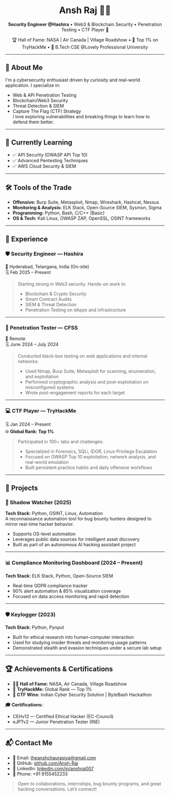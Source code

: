 <h1 align="center">Ansh Raj 👨‍💻</h1>
<p align="center">
  <strong>Security Engineer @Hashira</strong> • Web3 & Blockchain Security • Penetration Testing • CTF Player 🧠  
</p>
<p align="center">
  🏆 Hall of Fame: NASA | Air Canada | Village Roadshow • 🎯 Top 1% on TryHackMe • 📍 B.Tech CSE @Lovely Professional University
</p>

---

## 👋 About Me

I'm a cybersecurity enthusiast driven by curiosity and real-world application. I specialize in:
- Web & API Penetration Testing
- Blockchain/Web3 Security
- Threat Detection & SIEM
- Capture The Flag (CTF) Strategy  
I love exploring vulnerabilities and breaking things to learn how to defend them better.

---

## 🌱 Currently Learning

- ✅ API Security (OWASP API Top 10)
- ✅ Advanced Pentesting Techniques
- ✅ AWS Cloud Security & SIEM

---

## 🛠️ Tools of the Trade

- **Offensive:** Burp Suite, Metasploit, Nmap, Wireshark, Hashcat, Nessus
- **Monitoring & Analysis:** ELK Stack, Open-Source SIEM, Sysmon, Sigma
- **Programming:** Python, Bash, C/C++ (Basic)
- **OS & Tech:** Kali Linux, OWASP ZAP, OpenSSL, OSINT frameworks

---

## 💼 Experience

### 🛡️ Security Engineer — **Hashira**  
📍 Hyderabad, Telangana, India (On-site)  
🗓️ Feb 2025 – Present

> Starting strong in Web3 security. Hands-on work in:  
> - Blockchain & Crypto Security  
> - Smart Contract Audits  
> - SIEM & Threat Detection  
> - Penetration Testing on dApps and infrastructure  

---

### 🧪 Penetration Tester — **CFSS**  
📍 Remote  
🗓️ June 2024 – July 2024

> Conducted black-box testing on web applications and internal networks:  
> - Used Nmap, Burp Suite, Metasploit for scanning, enumeration, and exploitation  
> - Performed cryptographic analysis and post-exploitation on misconfigured systems  
> - Wrote post-engagement reports for each target  

---

### 💻 CTF Player — **TryHackMe**  
🗓️ Jan 2024 – Present  
🌐 **Global Rank: Top 1%**

> Participated in 100+ labs and challenges:  
> - Specialized in Forensics, SQLi, IDOR, Linux Privilege Escalation  
> - Focused on OWASP Top 10 exploitation, network analysis, and real-world emulation  
> - Built persistent practice habits and daily offensive workflows

---

## 💼 Projects

### 🔐 Shadow Watcher (2025)  
**Tech Stack:** Python, OSINT, Linux, Automation  
A reconnaissance automation tool for bug bounty hunters designed to mirror real-time hacker behavior.  
- Supports OS-level automation  
- Leverages public data sources for intelligent asset discovery  
- Built as part of an autonomous AI hacking assistant project  

---

### 📊 Compliance Monitoring Dashboard (2024 – Present)  
**Tech Stack:** ELK Stack, Python, Open-Source SIEM  
- Real-time GDPR compliance tracker  
- 90% alert automation & 85% visualization coverage  
- Focused on data access monitoring and rapid detection  

---

### 🛡️ Keylogger (2023)  
**Tech Stack:** Python, Pynput  
- Built for ethical research into human-computer interaction  
- Used for studying insider threats and monitoring usage patterns  
- Demonstrated stealth and evasion techniques under a secure lab setup  

---

## 🏆 Achievements & Certifications

- 👨‍🚀 **Hall of Fame:** NASA, Air Canada, Village Roadshow  
- 🧠 **TryHackMe:** Global Rank — Top 1%  
- 🏁 **CTF Wins:** Indian Cyber Security Solution | ByteBash Hackathon  

**🎓 Certifications:**
- CEHv12 — Certified Ethical Hacker (EC-Council)  
- eJPTv2 — Junior Penetration Tester (INE)

---

## 📬 Contact Me

- 📧 Email: theanshchaurasiya@gmail.com  
- 🐙 GitHub: [github.com/Ansh-Raj](https://github.com/Ansh-Raj)  
- 🔗 LinkedIn: [linkedin.com/in/anshraj007](https://linkedin.com/in/anshraj007)  
- 📱 Phone: +91 9155452233

> Open to collaborations, internships, bug bounty programs, and great hacking conversations. Let’s connect!
